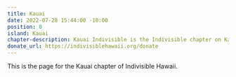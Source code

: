 ```yaml
---
title: Kauai
date: 2022-07-28 15:44:00 -10:00
position: 0
island: Kauai
chapter-description: Kauai Indivisible is the Indivisible chapter on Kauai.
donate_url: https://indivisiblehawaii.org/donate
---
```


This is the page for the Kauai chapter of Indivisible Hawaii.